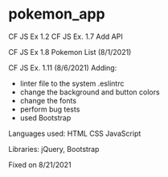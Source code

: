 # pokemon_app
 CF JS Ex 1.2
 CF JS Ex. 1.7 Add API 
 
CF JS Ex 1.8 Pokemon List (8/1/2021)

CF JS Ex. 1.11 (8/6/2021) Adding:
 - linter file to the system .eslintrc
 - change the background and button colors
 - change the fonts
 - perform bug tests 
 - used Bootstrap
 
 Languages used:
 HTML
 CSS
 JavaScript
 
 Libraries: jQuery, Bootstrap 
 

Fixed on 8/21/2021
 
